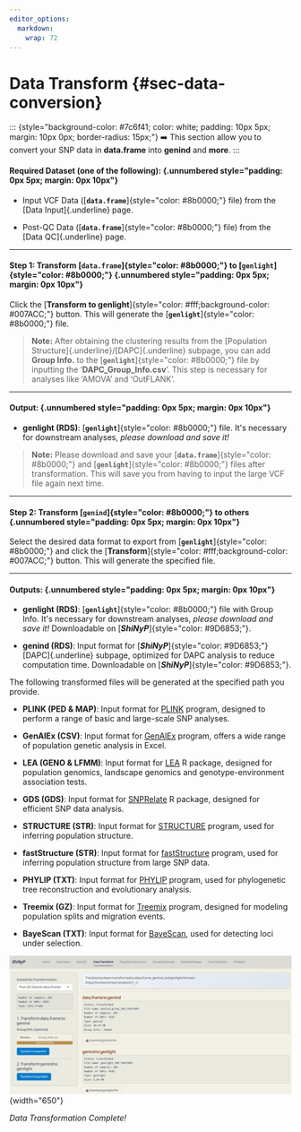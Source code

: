 ```yaml
---
editor_options: 
  markdown: 
    wrap: 72
---
```


# Data Transform {#sec-data-conversion}

::: {style="background-color: #7c6f41; color: white; padding: 10px 5px; margin: 10px 0px; border-radius: 15px;"}
➡️ This section allow you to convert your SNP data in **data.frame**
into **genind** and **more**.
:::

#### Required Dataset (one of the following): {.unnumbered style="padding: 0px 5px; margin: 0px 10px"}

-   Input VCF Data ([**`data.frame`**]{style="color: #8b0000;"} file)
    from the [Data Input]{.underline} page.

-   Post-QC Data ([**`data.frame`**]{style="color: #8b0000;"} file) from
    the [Data QC]{.underline} page.

------------------------------------------------------------------------

#### Step 1: Transform [**`data.frame`**]{style="color: #8b0000;"} to [**`genlight`**]{style="color: #8b0000;"} {.unnumbered style="padding: 0px 5px; margin: 0px 10px"}

Click the [**Transform to
genlight**]{style="color: #fff;background-color: #007ACC;"} button. This
will generate the [**`genlight`**]{style="color: #8b0000;"} file.

> **Note:** After obtaining the clustering results from the [Population
> Structure]{.underline}/[DAPC]{.underline} subpage, you can add **Group
> Info.** to the [**`genlight`**]{style="color: #8b0000;"} file by
> inputting the ‘**DAPC_Group_Info.csv**’. This step is necessary for
> analyses like ‘AMOVA’ and ‘OutFLANK’.

------------------------------------------------------------------------

#### Output: {.unnumbered style="padding: 0px 5px; margin: 0px 10px"}

-   **genlight (RDS)**: [**`genlight`**]{style="color: #8b0000;"} file.
    It's necessary for downstream analyses, *please download and save
    it!*

> **Note:** Please download and save your
> [**`data.frame`**]{style="color: #8b0000;"} and
> [**`genlight`**]{style="color: #8b0000;"} files after transformation.
> This will save you from having to input the large VCF file again next
> time.

------------------------------------------------------------------------

#### Step 2: Transform [**`genind`**]{style="color: #8b0000;"} to others {.unnumbered style="padding: 0px 5px; margin: 0px 10px"}

Select the desired data format to export from
[**`genlight`**]{style="color: #8b0000;"} and click the
[**Transform**]{style="color: #fff;background-color: #007ACC;"} button.
This will generate the specified file.

------------------------------------------------------------------------

#### Outputs: {.unnumbered style="padding: 0px 5px; margin: 0px 10px"}

-   **genlight (RDS)**: [**`genlight`**]{style="color: #8b0000;"} file
    with Group Info. It's necessary for downstream analyses, *please
    download and save it!* Downloadable on
    [***ShiNyP***]{style="color: #9D6853;"}.

-   **genind (RDS)**: Input format for
    [***ShiNyP***]{style="color: #9D6853;"}[DAPC]{.underline} subpage,
    optimized for DAPC analysis to reduce computation time. Downloadable
    on [***ShiNyP***]{style="color: #9D6853;"}.

The following transformed files will be generated at the specified path
you provide.

-   **PLINK (PED & MAP)**: Input format for
    [PLINK](https://www.cog-genomics.org/plink/1.9/input#ped) program,
    designed to perform a range of basic and large-scale SNP analyses.

-   **GenAlEx (CSV)**: Input format for
    [GenAlEx](https://biology-assets.anu.edu.au/GenAlEx/Welcome.html)
    program, offers a wide range of population genetic analysis in
    Excel.

-   **LEA (GENO & LFMM)**: Input format for
    [LEA](https://www.bioconductor.org/packages/release/bioc/html/LEA.html)
    R package, designed for population genomics, landscape genomics and
    genotype-environment association tests.

-   **GDS (GDS)**: Input format for
    [SNPRelate](https://bioconductor.org/packages/release/bioc/html/SNPRelate.html)
    R package, designed for efficient SNP data analysis.

-   **STRUCTURE (STR)**: Input format for
    [STRUCTURE](https://web.stanford.edu/group/pritchardlab/structure.html)
    program, used for inferring population structure.

-   **fastStructure (STR)**: Input format for
    [fastStructure](https://rajanil.github.io/fastStructure/) program,
    used for inferring population structure from large SNP data.

-   **PHYLIP (TXT)**: Input format for
    [PHYLIP](https://phylipweb.github.io/phylip/) program, used for
    phylogenetic tree reconstruction and evolutionary analysis.

-   **Treemix (GZ)**: Input format for
    [Treemix](https://speciationgenomics.github.io/Treemix/) program,
    designed for modeling population splits and migration events.

-   **BayeScan (TXT)**: Input format for
    [BayeScan](https://cmpg.unibe.ch/software/BayeScan/files/BayeScan2.0_manual.pdf),
    used for detecting loci under selection.

![](screenshots/DataTransform1.png){width="650"}

*Data Transformation Complete!*
